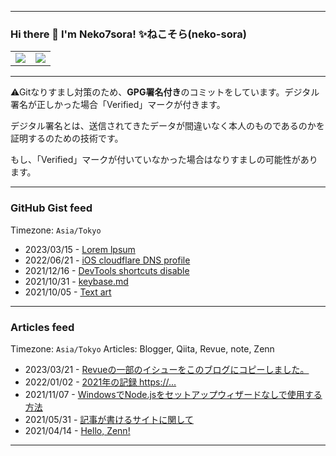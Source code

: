 
---

### Hi there 👋 I'm Neko7sora! ✨ねこそら(neko-sora)

<table>
  <tr>
    <td><img src="https://github-readme-stats-api.n7s.dev/api?username=Neko7sora&count_private=true&show_icons=true&bg_color=ffffff00&title_color=5094f0&text_color=009a23&icon_color=fb7603&hide_border=true" /></td>
    <td><img src="https://github-readme-stats-api.n7s.dev/api/top-langs/?username=Neko7sora&layout=compact&count_private=true&bg_color=ffffff00&title_color=5094f0&text_color=009a23&icon_color=fb7603&langs_count=10&hide_border=true" /></td>
  </tr>
</table>

---

⚠Gitなりすまし対策のため、**GPG署名付き**のコミットをしています。デジタル署名が正しかった場合「Verified」マークが付きます。

<!--<img align="right" src="https://github.com/Neko7sora/Neko7sora/blob/main/signature.png?raw=true" />-->

デジタル署名とは、送信されてきたデータが間違いなく本人のものであるのかを証明するのための技術です。

もし、「Verified」マークが付いていなかった場合はなりすましの可能性があります。
<!--```js
if(github.Verified.name == "Neko7sora") return true
```
-->
---

 ### GitHub Gist feed
  Timezone: `Asia/Tokyo`
<!-- gist feed start -->
- 2023/03/15 - [Lorem lpsum](https://gist.github.com/Neko7sora/62e6798ce60699f864ec73e6f7d93d30)
- 2022/06/21 - [iOS cloudflare DNS profile](https://gist.github.com/Neko7sora/7e6654174a89429881363cb0379e255f)
- 2021/12/16 - [DevTools shortcuts disable](https://gist.github.com/Neko7sora/5f556ea281743144d26be54fb09a29f3)
- 2021/10/31 - [keybase.md](https://gist.github.com/Neko7sora/5a8e656283e7e51398434310f5bb9e8c)
- 2021/10/05 - [Text art](https://gist.github.com/Neko7sora/5dabc3489bad7338b5aab453fe805761)
<!-- gist feed end -->

---

 ### Articles feed
 Timezone: `Asia/Tokyo` Articles: Blogger, Qiita, Revue, note, Zenn
<!-- articles feed start -->
- 2023/03/21 - [Revueの一部のイシューをこのブログにコピーしました。](https://blog.n7s.dev/2023/03/revue.html)
- 2022/01/02 - [2021年の記録
https://...](https://note.com/neko7sora/n/nb0f7820f940e)
- 2021/11/07 - [WindowsでNode.jsをセットアップウィザードなしで使用する方法](https://qiita.com/Neko7sora/items/dc0bf3abb8635763c37d)
- 2021/05/31 - [記事が書けるサイトに関して](https://blog.n7s.dev/2021/05/blog-post_31.html)
- 2021/04/14 - [Hello, Zenn!](https://zenn.dev/neko7sora/articles/6908dccdbcc856)
<!-- articles feed end -->

---
